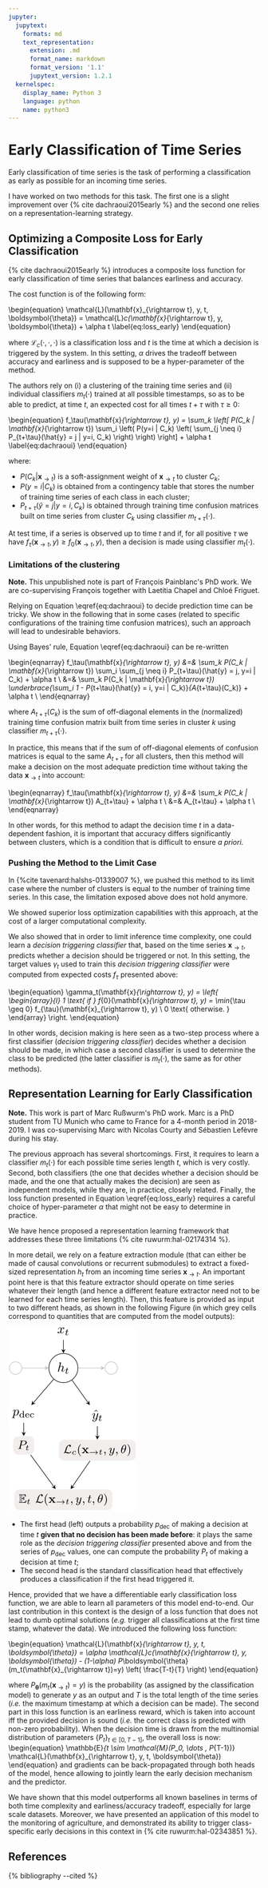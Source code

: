 ```yaml
---
jupyter:
  jupytext:
    formats: md
    text_representation:
      extension: .md
      format_name: markdown
      format_version: '1.1'
      jupytext_version: 1.2.1
  kernelspec:
    display_name: Python 3
    language: python
    name: python3
---
```


# Early Classification of Time Series

Early classification of time series is the task of performing a classification
as early as possible for an incoming time series.

I have worked on two methods for this task.
The first one is a slight improvement over
{% cite dachraoui2015early %} and the second one relies on a
representation-learning strategy.

## Optimizing a Composite Loss for Early Classification

{% cite dachraoui2015early %} introduces a composite loss function for early
classification of time series that balances earliness and accuracy.

The cost function is of the following form:

\begin{equation}
\mathcal{L}(\mathbf{x}_{\rightarrow t}, y, t, \boldsymbol{\theta}) =
    \mathcal{L}_c(\mathbf{x}_{\rightarrow t}, y, \boldsymbol{\theta}) + \alpha t
\label{eq:loss_early}
\end{equation}

where $\mathcal{L}_c(\cdot,\cdot,\cdot)$ is a
classification loss and $t$ is the time at which a
decision is triggered by the system.
In this setting, $\alpha$ drives the tradeoff between accuracy and earliness
and is supposed to be a hyper-parameter of the method.

The authors rely on (i) a clustering of the
training
time series and (ii) individual classifiers $m_t(\cdot)$ trained at all possible
timestamps, so as to be able to predict, at time $t$, an expected cost for all
times $t + \tau$ with $\tau \geq 0$:

\begin{equation}
    f_\tau(\mathbf{x}_{\rightarrow t}, y) =
    \sum_k \left[ P(C_k | \mathbf{x}_{\rightarrow t})
     \sum_i \left( P(y=i | C_k)
     \left( \sum_{j \neq i} P_{t+\tau}(\hat{y} = j | y=i, C_k)
     \right) \right)
     \right]
        + \alpha t
        \label{eq:dachraoui}
\end{equation}

where:

* $P(C_k | \mathbf{x}_{\rightarrow t})$ is a soft-assignment weight of
$\mathbf{x}_{\rightarrow t}$ to cluster $C_k$;
* $P(y=i | C_k)$ is obtained from a contingency table that stores the number of
training time series of each class in each cluster;
* $P_{t+\tau}(\hat{y} = j | y=i, C_k)$ is obtained through training time
confusion matrices built on time series from cluster $C_k$ using classifier
$m_{t+\tau}(\cdot)$.

At test time, if a series is observed up to time $t$ and if, for all positive
$\tau$ we have
$f_\tau(\mathbf{x}_{\rightarrow t}, y) \geq f_0(\mathbf{x}_{\rightarrow t}, y)$,
then a decision is made using classifier $m_t(\cdot)$.

### Limitations of the clustering

<!-- #region {"tags": ["popout"]} -->
**Note.** This unpublished note is part of François Painblanc's PhD work.
We are co-supervising François together with Laetitia Chapel and Chloé Friguet.
<!-- #endregion -->

Relying on Equation \eqref{eq:dachraoui} to decide prediction time can be
tricky. We show in the following that in some cases (related to specific
configurations of the training time confusion matrices), such an approach will
lead to undesirable behaviors.

Using Bayes' rule, Equation \eqref{eq:dachraoui} can be re-written

\begin{eqnarray}
    f_\tau(\mathbf{x}_{\rightarrow t}, y) &=&
        \sum_k P(C_k | \mathbf{x}_{\rightarrow t})
        \sum_i
        \sum_{j \neq i} P_{t+\tau}(\hat{y} = j, y=i | C_k)
        + \alpha t \\
    &=&
        \sum_k P(C_k | \mathbf{x}_{\rightarrow t})
        \underbrace{\sum_i 1 - P_{t+\tau}(\hat{y} = i, y=i | C_k)}_{A_{t+\tau}(C_k)}
        + \alpha t \\
\end{eqnarray}

where $A_{t+\tau}(C_k)$ is the sum of off-diagonal elements in the (normalized)
training time confusion matrix built from time series in cluster $k$ using
classifier $m_{t+\tau}(\cdot)$.

In practice, this means that if the sum of off-diagonal elements of confusion
matrices is equal to the same $A_{t+\tau}$ for all clusters, then this method
will make a decision on the most adequate prediction time without taking the
data $\mathbf{x}_{\rightarrow t}$ into account:

\begin{eqnarray}
    f_\tau(\mathbf{x}_{\rightarrow t}, y) &=&
        \sum_k P(C_k | \mathbf{x}_{\rightarrow t})
        A_{t+\tau}
        + \alpha t \\
     &=&
        A_{t+\tau} + \alpha t \\
\end{eqnarray}

In other words, for this method to adapt the decision time $t$ in a
data-dependent fashion, it is important that accuracy differs
significantly between clusters, which is a condition that is difficult to ensure
_a priori_.

### Pushing the Method to the Limit Case

In {%cite tavenard:halshs-01339007 %}, we pushed this method to its limit case
where the number of clusters is equal to the number of training time series.
In this case, the limitation exposed above does not hold anymore.

We showed superior loss optimization capabilities with this approach, at the
cost of a larger computational complexity.

We also showed that in order to limit inference time complexity, one could
learn a _decision triggering classifier_ that, based on the time series
$\mathbf{x}_{\rightarrow t}$, predicts whether a decision should be triggered
or not.
In this setting, the target values $\gamma_t$ used to train this
_decision triggering classifier_
were computed from expected costs $f_\tau$ presented above:

\begin{equation}
    \gamma_t(\mathbf{x}_{\rightarrow t}, y) = \left\{
        \begin{array}{l}
            1 \text{ if } f_{0}(\mathbf{x}_{\rightarrow t}, y) =
                \min_{\tau \geq 0} f_{\tau}(\mathbf{x}_{\rightarrow t}, y) \\
            0 \text{ otherwise. }
        \end{array} \right.
\end{equation}

In other words, decision making is here seen as a two-step process where a
first classifier (_decision triggering classifier_) decides whether a decision
should be made, in which case a
second classifier is used to determine the class to be predicted (the latter
classifier is $m_t(\cdot)$, the same as for other methods).

## Representation Learning for Early Classification

<!-- #region {"tags": ["popout"]} -->
**Note.** This work is part of Marc Rußwurm's PhD work.
Marc is a PhD student from TU Munich who came to France for a
4-month period in 2018-2019. I was co-supervising Marc with Nicolas Courty
and Sébastien Lefèvre during his stay.
<!-- #endregion -->

The previous approach has several shortcomings.
First, it requires to learn a classifier $m_t(\cdot)$ for each possible time
series length $t$, which is very costly.
Second, both classifiers (the one that decides whether a decision should be
made, and the one that actually makes the decision) are seen as independent
models, while they are, in practice, closely related.
Finally, the loss function presented in Equation \eqref{eq:loss_early} requires
a careful choice of hyper-parameter $\alpha$ that might not be easy to
determine in
practice.

We have hence proposed a representation learning framework that
addresses these three limitations {% cite ruwurm:hal-02174314 %}.

In more detail, we rely on a feature extraction module (that can either be
made of causal convolutions or recurrent submodules) to extract a fixed-sized
representation $h_t$ from an incoming time series $\mathbf{x}_{\rightarrow t}$.
An important point here is that this feature extractor should operate on time
series whatever their length (and hence a different feature extractor need not
to be learned for each time series length).
Then, this feature is provided as input to two different heads, as shown in the
following Figure (in which grey cells correspond to quantities that are
computed from the model outputs):

![half-width](../../images/tex/early_module_cropped.svg)

* The first head (left) outputs a probability $p_\text{dec}$ of making a
decision at
time $t$ **given that no decision has been made before**: it plays the same role
as the _decision triggering classifier_ presented above and from the series of
$p_\text{dec}$ values, one can compute the probability $P_t$ of making a
decision at time $t$;
* The second head is the standard classification head that effectively produces
a classification if the first head triggered it.

Hence, provided that we have a differentiable early classification loss
function, we are able to learn all parameters of this model end-to-end.
Our last contribution in this context is the design of a loss function that
does not lead to dumb optimal solutions (_e.g._ trigger all classifications at
the first time stamp, whatever the data).
We introduced the following loss function:

\begin{equation}
    \mathcal{L}(\mathbf{x}_{\rightarrow t}, y, t, \boldsymbol{\theta}) =
        \alpha \mathcal{L}_c(\mathbf{x}_{\rightarrow t}, y, \boldsymbol{\theta})
            - (1-\alpha) P_\boldsymbol{\theta}(m_t(\mathbf{x}_{\rightarrow t})=y)
            \left( \frac{T-t}{T} \right)
\end{equation}

where $P_{\boldsymbol{\theta}}(m_t(\mathbf{x}_{\rightarrow t})=y)$ is the
probability (as
assigned by the classification model) to generate $y$ as an output and $T$ is
the total length of the time series (_i.e._ the maximum timestamp at which
a decision can be made).
The second part in this loss function is an earliness reward, which is taken
into account iff the provided decision is sound (_i.e._ the correct class is
predicted with non-zero probability).
When the decision time is drawn from the
multinomial distribution of parameters $\{P_t\}_{t \in [0, T-1]}$, the overall
loss is now:
\begin{equation}
    \mathbb{E}_{t \sim \mathcal{M}(P_0, \dots , P_{T-1})}
        \mathcal{L}(\mathbf{x}_{\rightarrow t}, y, t, \boldsymbol{\theta})
\end{equation}
and gradients can be back-propagated through both heads of the model, hence
allowing to jointly learn the early decision mechanism and the predictor.

We have shown that this model outperforms all known baselines in terms of both
time complexity and earliness/accuracy tradeoff, especially for large scale
datasets.
Moreover, we have presented an application of this model to the monitoring of
agriculture, and demonstrated its ability to trigger class-specific early decisions
in this context in {% cite ruwurm:hal-02343851 %}.


## References

{% bibliography --cited %}
